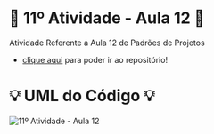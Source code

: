 # 🚀 11º Atividade - Aula 12 🚀
Atividade Referente a Aula 12 de Padrões de Projetos

- [clique aqui](https://github.com/Hugo-Machado02/padroes-projeto-atividades/tree/11º-Atividade-Aula-12/src) para poder ir ao repositório!

#  :bulb: UML do Código :bulb:
![11º Atividade - Aula 12](https://github.com/user-attachments/assets/0ed1a659-c55d-4c52-a189-78c889ea5eef)
